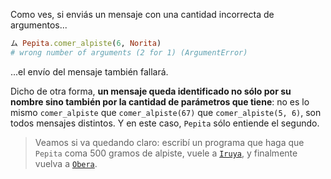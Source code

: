 Como ves, si enviás un mensaje con una cantidad incorrecta de argumentos...

```ruby
ム Pepita.comer_alpiste(6, Norita)
# wrong number of arguments (2 for 1) (ArgumentError)
```

...el envío del mensaje también fallará. 

Dicho de otra forma, **un mensaje queda identificado no sólo por su nombre sino también por la cantidad de parámetros que tiene**: no es lo mismo `comer_alpiste` que `comer_alpiste(67)` que  `comer_alpiste(5, 6)`, son todos mensajes distintos. Y en este caso, `Pepita` sólo entiende el segundo. 

> Veamos si va quedando claro: escribí un programa que haga que `Pepita` coma 500 gramos de alpiste, vuele a [`Iruya`](https://es.wikipedia.org/wiki/Iruya), y finalmente vuelva a [`Obera`](https://es.wikipedia.org/wiki/Ober%C3%A1).

